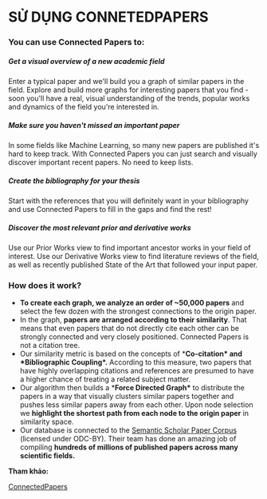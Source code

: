 # SỬ DỤNG CONNETEDPAPERS

### You can use Connected Papers to:

##### Get a visual overview of a new academic field

Enter a typical paper and we'll build you a graph of similar papers in the field. Explore and build more graphs for interesting papers that you find - soon you'll have a real, visual understanding of the trends, popular works and dynamics of the field you're interested in.



##### Make sure you haven't missed an important paper

In some fields like Machine Learning, so many new papers are published it's hard to keep track. With Connected Papers you can just search and visually discover important recent papers. No need to keep lists.



##### Create the bibliography for your thesis

Start with the references that you will definitely want in your bibliography and use Connected Papers to fill in the gaps and find the rest!



##### Discover the most relevant prior and derivative works

Use our Prior Works view to find important ancestor works in your field of interest. Use our Derivative Works view to find literature reviews of the field, as well as recently published State of the Art that followed your input paper.



### How does it work?

- **To create each graph, we analyze an order of ~50,000 papers** and select the few dozen with the strongest connections to the origin paper.
- In the graph, **papers are arranged according to their similarity**. That means that even papers that do not directly cite each other can be strongly connected and very closely positioned. Connected Papers is not a citation tree.
- Our similarity metric is based on the concepts of ***Co-citation\* and \*Bibliographic Coupling\*.** According to this measure, two papers that have highly overlapping citations and references are presumed to have a higher chance of treating a related subject matter.
- Our algorithm then builds a ***Force Directed Graph\*** to distribute the papers in a way that visually clusters similar papers together and pushes less similar papers away from each other. Upon node selection we **highlight the shortest path from each node to the origin paper** in similarity space.
- Our database is connected to the [Semantic Scholar Paper Corpus](https://www.semanticscholar.org/paper/09e3cf5704bcb16e6657f6ceed70e93373a54618) (licensed under ODC-BY). Their team has done an amazing job of compiling **hundreds of millions of published papers across many scientific fields.**



**Tham khảo:**

[ConnectedPapers](https://www.connectedpapers.com/)
